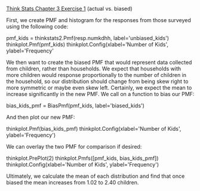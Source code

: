 [Think Stats Chapter 3 Exercise 1](http://greenteapress.com/thinkstats2/html/thinkstats2004.html#toc31) (actual vs. biased)

First, we create PMF and histogram for the responses from those surveyed using the following code:

pmf_kids = thinkstats2.Pmf(resp.numkdhh, label='unbiased_kids')
thinkplot.Pmf(pmf_kids)
thinkplot.Config(xlabel='Number of Kids', ylabel='Frequency'

We then want to create the biased PMF that would represent data collected from children, rather than households. We expect that households with more children would response proportionally to the number of children in the household, so our distribution should change from being skew right to more symmetric or maybe even skew left. Certainly, we expect the mean to increase significantly in the new PMF. We call on a function to bias our PMF:

bias_kids_pmf = BiasPmf(pmf_kids, label='biased_kids')

And then plot our new PMF:

thinkplot.Pmf(bias_kids_pmf)
thinkplot.Config(xlabel='Number of Kids', ylabel='Frequency')

We can overlay the two PMF for comparison if desired:

thinkplot.PrePlot(2)
thinkplot.Pmfs([pmf_kids, bias_kids_pmf])
thinkplot.Config(xlabel='Number of Kids', ylabel='Frequency')

Ultimately, we calculate the mean of each distribution and find that once biased the mean increases from 1.02 to 2.40 children.
